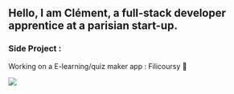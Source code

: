 ## Hello, I am Clément, a full-stack developer apprentice at a parisian start-up.

### Side Project :
Working on a E-learning/quiz maker app : Filicoursy 🚧

<a href="https://github.com/clm-msch/github-readme-stats"><img align="center" src="https://github-readme-stats.vercel.app/api/top-langs/?username=clm-msch&layout=compact&theme=dark&hide_border=true" /></a>
